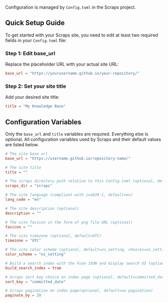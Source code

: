 Configuration is managed by `Config.toml` in the Scraps project.

## Quick Setup Guide

To get started with your Scraps site, you need to edit at least two required fields in your `Config.toml` file:

### Step 1: Edit base_url
Replace the placeholder URL with your actual site URL:
```toml
base_url = "https://yourusername.github.io/your-repository/"
```

### Step 2: Set your site title
Add your desired site title:
```toml
title = "My Knowledge Base"
```

## Configuration Variables

Only the `base_url` and `title` variables are required. Everything else is optional. All configuration variables used by Scraps and their default values are listed below.

```toml:Config.toml
# The site base url
base_url = "https://username.github.io/repository-name/"

# The site title
title = ""

# The scraps directory path relative to this Config.toml (optional, default=scraps)
scraps_dir = "scraps"

# The site language (compliant with iso639-1, default=en)
lang_code = "en"

# The site description (optional)
description = ""

# The site favicon in the form of png file URL (optional)
favicon = ""

# The site timezone (optional, default=UTC)
timezone = "UTC"

# The site color scheme (optional, default=os_setting, choices=os_setting or only_light or only_dark)
color_scheme = "os_setting"

# Build a search index with the Fuse JSON and display search UI (optional, default=true, choices=true or false)
build_search_index = true

# Scraps sort key choice on index page (optional, default=committed_date, choices=committed_date or linked_count)
sort_key = "committed_date"

# Scraps pagination on index page(optional, default=no pagination)
paginate_by = 20
```
